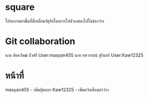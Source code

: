 # square
โปรแกรมหาพื้นที่สี่เหลี่ยมจัตุรัสโดยการใส่ตัวเลขลงไปในช่องว่าง

# Git collaboration
นาย อัคควัตฒ์ บัวศรี User:masyan455 
นาย ยศวรรธน์ สุรินทร์ User:Kaw12325

# หน้าที่
masyan455 - เพิ่มปุ่มออก
Kaw12325 - เพิ่มแจ้งเตือนค่าว่าง
